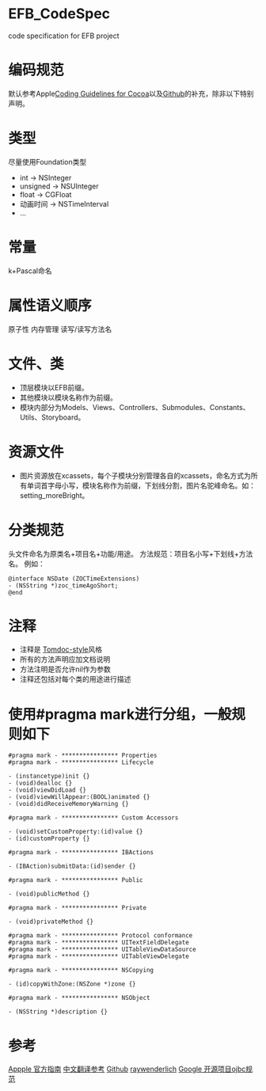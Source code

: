 # EFB_CodeSpec
code specification for EFB project

# 编码规范
默认参考Apple[Coding Guidelines for Cocoa](https://developer.apple.com/library/content/documentation/Cocoa/Conceptual/CodingGuidelines/CodingGuidelines.html)以及[Github](https://github.com/github/objective-c-style-guide)的补充，除非以下特别声明。

# 类型
尽量使用Foundation类型
* int -> NSInteger
* unsigned -> NSUInteger
* float -> CGFloat
* 动画时间 -> NSTimeInterval
* …

# 常量
k+Pascal命名

# 属性语义顺序
原子性 内存管理 读写/读写方法名

# 文件、类
* 顶层模块以EFB前缀。
* 其他模块以模块名称作为前缀。
* 模块内部分为Models、Views、Controllers、Submodules、Constants、Utils、Storyboard。

# 资源文件
* 图片资源放在xcassets，每个子模块分别管理各自的xcassets，命名方式为所有单词首字母小写，模块名称作为前缀，下划线分割，图片名驼峰命名。如： setting_moreBright。

# 分类规范
头文件命名为原类名+项目名+功能/用途。
方法规范：项目名小写+下划线+方法名。
例如：
```
@interface NSDate (ZOCTimeExtensions)
- (NSString *)zoc_timeAgoShort;
@end
```
# 注释
* 注释是 [Tomdoc-style](http://tomdoc.org/)风格
* 所有的方法声明应加文档说明
* 方法注明是否允许nil作为参数
* 注释还包括对每个类的用途进行描述
# 使用#pragma mark进行分组，一般规则如下
```
#pragma mark - **************** Properties
#pragma mark - **************** Lifecycle

- (instancetype)init {}
- (void)dealloc {}
- (void)viewDidLoad {}
- (void)viewWillAppear:(BOOL)animated {}
- (void)didReceiveMemoryWarning {}

#pragma mark - **************** Custom Accessors

- (void)setCustomProperty:(id)value {}
- (id)customProperty {}

#pragma mark - **************** IBActions

- (IBAction)submitData:(id)sender {}

#pragma mark - **************** Public

- (void)publicMethod {}

#pragma mark - **************** Private

- (void)privateMethod {}

#pragma mark - **************** Protocol conformance
#pragma mark - **************** UITextFieldDelegate
#pragma mark - **************** UITableViewDataSource
#pragma mark - **************** UITableViewDelegate

#pragma mark - **************** NSCopying

- (id)copyWithZone:(NSZone *)zone {}

#pragma mark - **************** NSObject

- (NSString *)description {}
```
# 参考
[Appple 官方指南](https://developer.apple.com/library/content/documentation/Cocoa/Conceptual/CodingGuidelines/CodingGuidelines.html)
[中文翻译参考](http://blog.csdn.net/houseq/article/details/27369043)
[Github](https://github.com/github/objective-c-style-guide)
[raywenderlich](https://github.com/raywenderlich/objective-c-style-guide)
[Google 开源项目ojbc规范](https://github.com/zh-google-styleguide/zh-google-styleguide/blob/master/google-objc-styleguide/naming.rst)

